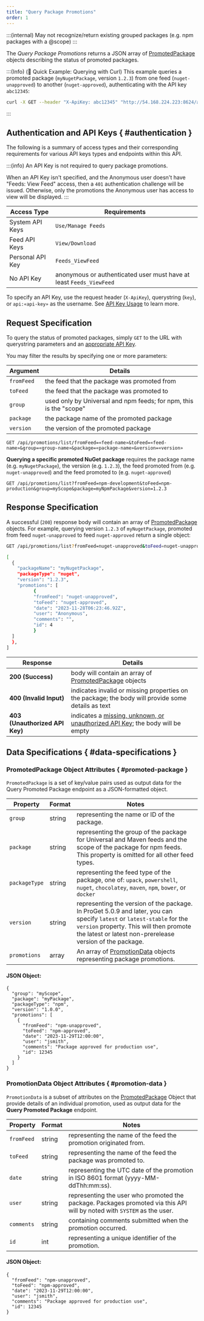 ```yaml
---
title: "Query Package Promotions"
order: 1
---
```


:::(internal)
May not recognize/return existing grouped packages (e.g. npm packages with a @scope)
:::

The *Query Package Promotions* returns a JSON array of [PromotedPackage](#promoted-package) objects describing the status of promoted packages.

:::(Info) (🚀 Quick Example: Querying with Curl)
This example queries a promoted package (`myNugetPackage`, version `1.2.3`) from one feed (`nuget-unapproved`) to another (`nuget-approved`), authenticating with the API key `abc12345`:

```bash
curl -X GET --header "X-ApiKey: abc12345" "http://54.168.224.223:8624/api/promotions/list?package=Newtonsoft.Json&version=13.0.2"
```
:::

## Authentication and API Keys { #authentication }

The following is a summary of access types and their corresponding requirements for various API keys types and endpoints within this API.

:::(info)
An API Key is not required to query package promotions.

When an API Key isn't specified, and the Anonymous user doesn't have "Feeds: View Feed" access, then a `401` authentication challenge will be issued. Otherwise, only the promotions the Anonymous user has access to view will be displayed.
:::

| Access Type | Requirements |
| --- | --- |
| System API Keys | `Use/Manage Feeds`
| Feed API Keys | `View/Download`
| Personal API Key | `Feeds_ViewFeed`
| No API Key | anonymous or authenticated user must have at least `Feeds_ViewFeed`

To specify an API Key, use the request header (`X-ApiKey`), querystring (`key`), or `api:«api-key»` as the username. See [API Key Usage](/docs/proget/reference-api/proget-apikeys#using-api-keys) to learn more.

## Request Specification
To query the status of promoted packages, simply `GET` to the URL with querystring parameters and an [appropriate API Key](/docs/proget/packages/package-promotion#authentication).

You may filter the results by specifying one or more parameters:

| Argument | Details |
| --- | --- |
|`fromFeed`| the feed that the package was promoted from |
|`toFeed`| the feed that the package was promoted to |
|`group`| used only by Universal and npm feeds; for npm, this is the "scope" |
|`package`| the package name of the promoted package
|`version`| the version of the promoted package

```plaintext
GET /api/promotions/list/fromFeed=«feed-name»&toFeed=«feed-name»&group=«group-name»&package=«package-name»&version=«version»
```

**Querying a specific promoted NuGet package** requires the package name (e.g. `myNugetPackage`), the version (e.g. `1.2.3`), the feed promoted from (e.g. `nuget-unapproved`) and the feed promoted to (e.g. `nuget-approved`)

```plaintext
GET /api/promotions/list?fromFeed=npm-development&toFeed=npm-production&group=myScope&package=myNpmPackage&version=1.2.3
```

## Response Specification
A successful (`200`) response body will contain an array of [PromotedPackage](#promoted-package) objects. For example, querying version `1.2.3` of `myNugetPackage`, promoted from feed `nuget-unapproved` to feed `nuget-approved` return a single object:

```bash
GET /api/promotions/list?fromFeed=nuget-unapproved&toFeed=nuget-unapproved&package=myNugetPackage&version=1.2.3

[
  {
    "packageName": "myNugetPackage",
    "packageType": "nuget",
    "version": "1.2.3",
    "promotions": [
          {
          "fromFeed": "nuget-unapproved",
          "toFeed": "nuget-approved",
          "date": "2023-11-28T06:23:46.92Z",
          "user": "Anonymous",
          "comments": "",
          "id": 4
          }
  ]
  },
]
```

| Response | Details |
| --- | --- |
| **200 (Success)** | body will contain an array of [PromotedPackage](#promoted-package) objects |
| **400 (Invalid Input)** | indicates invalid or missing properties on the package; the body will provide some details as text |
|  **403 (Unauthorized API Key)** | indicates a [missing, unknown, or unauthorized API Key](/docs/proget/packages/package-promotion#authentication); the body will be empty |

## Data Specifications { #data-specifications }

### PromotedPackage Object Attributes { #promoted-package }

`PromotedPackage` is a set of key/value pairs used as output data for the Query Promoted Package endpoint as a JSON-formatted object.

| Property | Format | Notes
| --- | --- | ---
| `group` | string | representing the name or ID of the package. |
| `package` | string | representing the group of the package for Universal and Maven feeds and the scope of the package for npm feeds. This property is omitted for all other feed types. |
| `packageType` | string | representing the feed type of the package, one of: `upack`, `powershell`, `nuget`, `chocolatey`, `maven`, `npm`, `bower`, or `docker` |
| `version` | string | representing the version of the package. In ProGet 5.0.9 and later, you can specify `latest` or `latest-stable` for the `version` property. This will then promote the latest or latest non-prerelease version of the package. |
| `promotions` | array | An array of [PromotionData](#promotion-data) objects representing package promotions. |

#### JSON Object:

```
{
  "group": "myScope",
  "package": "myPackage",
  "packageType": "npm",
  "version": "1.0.0",
  "promotions": [
    {
      "fromFeed": "npm-unapproved",
      "toFeed": "npm-approved",
      "date": "2023-11-29T12:00:00",
      "user": "jsmith",
      "comments": "Package approved for production use",
      "id": 12345
    }
  ]
}
```

### PromotionData Object Attributes { #promotion-data }

`PromotionData` is a subset of attributes on the [PromotedPackage](#promoted-package) Object that provide details of an individual promotion, used as output data for the **Query Promoted Package** endpoint.

| Property | Format | Notes
| --- | --- | ---
| `fromFeed` | string | representing the name of the feed the promotion originated from. |
| `toFeed` | string | representing the name of the feed the package was promoted to. |
| `date` | string | representing the UTC date of the promotion in ISO 8601 format (yyyy-MM-ddThh:mm:ss). |
| `user` | string | representing the user who promoted the package. Packages promoted via this API will by noted with `SYSTEM` as the user. |
| `comments` | string | containing comments submitted when the promotion occurred. |
| `id` | int |  representing a unique identifier of the promotion. |

#### JSON Object:

```
{
  "fromFeed": "npm-unapproved",
  "toFeed": "npm-approved",
  "date": "2023-11-29T12:00:00",
  "user": "jsmith",
  "comments": "Package approved for production use",
  "id": 12345
}
```